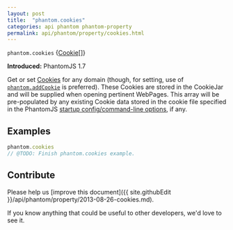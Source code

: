 ```yaml
---
layout: post
title:  "phantom.cookies"
categories: api phantom phantom-property
permalink: api/phantom/property/cookies.html
---
```


`phantom.cookies` {[Cookie](#cookie)[]}

**Introduced:** PhantomJS 1.7

Get or set [Cookies](#cookie) for any domain (though, for setting, use of [`phantom.addCookie`](#phantom-addCookie) is preferred). These Cookies are stored in the CookieJar and will be supplied when opening pertinent WebPages. This array will be pre-populated by any existing Cookie data stored in the cookie file specified in the PhantomJS [startup config/command-line options](API-Reference#command-line-options), if any.

## Examples

```javascript
phantom.cookies
// @TODO: Finish phantom.cookies example.
```

## Contribute

Please help us [improve this document]({{ site.githubEdit }}/api/phantom/property/2013-08-26-cookies.md).

If you know anything that could be useful to other developers, we'd love to see it.



